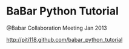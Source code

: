 BaBar Python Tutorial
=====================

@Babar Collaboration Meeting Jan 2013

http://piti118.github.com/babar_python_tutorial
